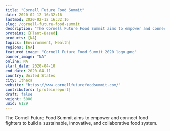 ```yaml
---
title: "Cornell Future Food Summit"
date: 2020-02-12 16:32:16
lastmod: 2020-02-12 16:32:16
slug: /cornell-future-food-summit
description: "The Cornell Future Food Summit aims to empower and connect food fighters to build a sustainable, innovative, and collaborative food system."
proteins: [Plant-Based]
products: [NA]
topics: [Environment, Health]
regions: [NA]
featured_image: "Cornell Future Food Summit 2020 logo.png"
banner_image: "NA"
online: NA
start_date: 2020-04-10
end_date: 2020-04-11
country: United States
city: Ithaca
website: "https://www.cornellfuturefoodsummit.com/"
contributors: [proteinreport]
draft: false
weight: 5000
uuid: 6129
---
```

<p>The Cornell Future Food Summit aims to empower and connect food fighters to build a sustainable, innovative, and collaborative food system.</p>
